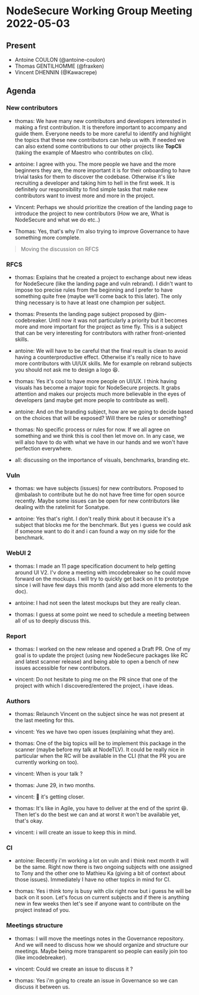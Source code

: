 # NodeSecure Working Group Meeting 2022-05-03

## Present

* Antoine COULON (@antoine-coulon)
* Thomas GENTILHOMME (@fraxken)
* Vincent DHENNIN (@Kawacrepe)

## Agenda

### New contributors

* thomas: We have many new contributors and developers interested in making a first contribution. It is therefore important to accompany and guide them. Everyone needs to be more careful to identify and highlight the topics that these new contributors can help us with. If needed we can also extend some contributions to our other projects like **TopCli** (taking the example of Maestro who contributes on clix).

* antoine: I agree with you. The more people we have and the more beginners they are, the more important it is for their onboarding to have trivial tasks for them to discover the codebase. Otherwise it's like recruiting a developer and taking him to hell in the first week. It is definitely our responsibility to find simple tasks that make new contributors want to invest more and more in the project.

* Vincent: Perhaps we should prioritize the creation of the landing page to introduce the project to new contributors (How we are, What is NodeSecure and what we do etc..)

* Thomas: Yes, that's why I'm also trying to improve Governance to have something more complete. 

> Moving the discussion on RFCS

### RFCS

* thomas: Explains that he created a project to exchange about new ideas for NodeSecure (like the landing page and vuln rebrand). I didn't want to impose too precise rules from the beginning and I prefer to have something quite free (maybe we'll come back to this later). The only thing necessary is to have at least one champion per subject.

* thomas: Presents the landing page subject proposed by @im-codebreaker. Until now it was not particularly a priority but it becomes more and more important for the project as time fly. This is a subject that can be very interesting for contributors with rather front-oriented skills.

* antoine: We will have to be careful that the final result is clean to avoid having a counterproductive effect. Otherwise it's really nice to have more contributors with UI/UX skills. Me for example on rebrand subjects you should not ask me to design a logo 😆.

* thomas: Yes it's cool to have more people on UI/UX. I think having visuals has become a major topic for NodeSecure projects. It grabs attention and makes our projects much more believable in the eyes of developers (and maybe get more people to contribute as well).

* antoine: And on the branding subject, how are we going to decide based on the choices that will be exposed? Will there be rules or something?

* thomas: No specific process or rules for now. If we all agree on something and we think this is cool then let move on. In any case, we will also have to do with what we have in our hands and we won't have perfection everywhere.

* all: discussing on the importance of visuals, benchmarks, branding etc.

### Vuln

* thomas: we have subjects (issues) for new contributors. Proposed to @mbalash to contribute but he do not have free time for open source recently. Maybe some issues can be open for new contributors like dealing with the ratelimit for Sonatype.

* antoine: Yes that's right. I don't really think about it because it's a subject that blocks me for the benchmark. But yes i guess we could ask if someone want to do it and i can found a way on my side for the benchmark.

### WebUI 2

* thomas: I made an 11 page specification document to help getting around UI V2. I'v done a meeting with imcodebreaker so he could move forward on the mockups. I will try to quickly get back on it to prototype since i will have few days this month (and also add more elements to the doc).

* antoine: I had not seen the latest mockups but they are really clean.

* thomas: I guess at some point we need to schedule a meeting between all of us to deeply discuss this.

### Report

* thomas: I worked on the new release and opened a Draft PR. One of my goal is to update the project (using new NodeSecure packages like RC and latest scanner release) and being able to open a bench of new issues accessible for new contributors.

* vincent: Do not hesitate to ping me on the PR since that one of the project with which I discovered/entered the project, i have ideas.

### Authors

* thomas: Relaunch Vincent on the subject since he was not present at the last meeting for this.

* vincent: Yes we have two open issues (explaining what they are).

* thomas: One of the big topics will be to implement this package in the scanner (maybe before my talk at NodeTLV). It could be really nice in particular when the RC will be available in the CLI (that the PR you are currently working on too).

* vincent: When is your talk ?

* thomas: June 29, in two months.

* vincent: 😬 it's getting closer.

* thomas: It's like in Agile, you have to deliver at the end of the sprint 😆. Then let's do the best we can and at worst it won't be available yet, that's okay.

* vincent: i will create an issue to keep this in mind.

### CI

* antoine: Recently i'm working a lot on vuln and i think next month it will be the same. Right now there is two ongoing subjects with one assigned to Tony and the other one to Mathieu Ka (giving a bit of context about those issues). Immediately I have no other topics in mind for CI.

* thomas: Yes i think tony is busy with clix right now but i guess he will be back on it soon. Let's focus on current subjects and if there is anything new in few weeks then let's see if anyone want to contribute on the project instead of you.

### Meetings structure

* thomas: I will move the meetings notes in the Governance repository. And we will need to discuss how we should organize and structure our meetings. Maybe being more transparent so people can easily join too (like imcodebreaker).

* vincent: Could we create an issue to discuss it ?

* thomas: Yes i'm going to create an issue in Governance so we can discuss it between us.
